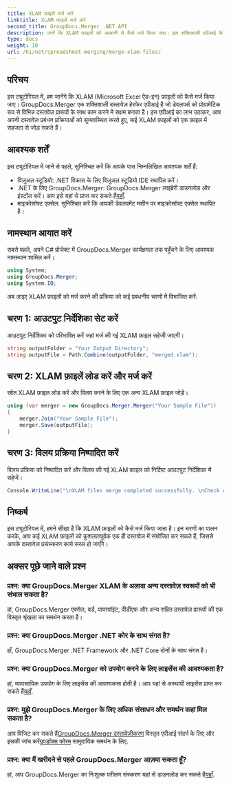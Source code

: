```yaml
---
title: XLAM फ़ाइलें मर्ज करें
linktitle: XLAM फ़ाइलें मर्ज करें
second_title: GroupDocs.Merger .NET API
description: जानें कि XLAM फ़ाइलों को आसानी से कैसे मर्ज किया जाए। इस शक्तिशाली एपीआई के साथ अपने दस्तावेज़ प्रबंधन कार्यों को सरल बनाएं।
type: docs
weight: 10
url: /hi/net/spreadsheet-merging/merge-xlam-files/
---
```

## परिचय

इस ट्यूटोरियल में, हम जानेंगे कि XLAM (Microsoft Excel ऐड-इन) फ़ाइलों को कैसे मर्ज किया जाए। GroupDocs.Merger एक शक्तिशाली दस्तावेज़ हेरफेर एपीआई है जो डेवलपर्स को प्रोग्रामेटिक रूप से विभिन्न दस्तावेज़ प्रारूपों के साथ काम करने में सक्षम बनाता है। इस एपीआई का लाभ उठाकर, आप अपनी दस्तावेज़ प्रबंधन प्रक्रियाओं को सुव्यवस्थित करते हुए, कई XLAM फ़ाइलों को एक फ़ाइल में सहजता से जोड़ सकते हैं।

## आवश्यक शर्तें

इस ट्यूटोरियल में जाने से पहले, सुनिश्चित करें कि आपके पास निम्नलिखित आवश्यक शर्तें हैं:

- विज़ुअल स्टूडियो: .NET विकास के लिए विज़ुअल स्टूडियो IDE स्थापित करें।
-  .NET के लिए GroupDocs.Merger: GroupDocs.Merger लाइब्रेरी डाउनलोड और इंस्टॉल करें। आप इसे यहां से प्राप्त कर सकते हैं[यहाँ](https://releases.groupdocs.com/merger/net/).
- माइक्रोसॉफ्ट एक्सेल: सुनिश्चित करें कि आपकी डेवलपमेंट मशीन पर माइक्रोसॉफ्ट एक्सेल स्थापित है।

## नामस्थान आयात करें

सबसे पहले, अपने C# प्रोजेक्ट में GroupDocs.Merger कार्यक्षमता तक पहुँचने के लिए आवश्यक नामस्थान शामिल करें।

```csharp
using System; 
using GroupDocs.Merger;
using System.IO;
```

अब आइए XLAM फ़ाइलों को मर्ज करने की प्रक्रिया को कई प्रबंधनीय चरणों में विभाजित करें:

## चरण 1: आउटपुट निर्देशिका सेट करें

आउटपुट निर्देशिका को परिभाषित करें जहां मर्ज की गई XLAM फ़ाइल सहेजी जाएगी।

```csharp
string outputFolder = "Your Output Directory";
string outputFile = Path.Combine(outputFolder, "merged.xlam");
```

## चरण 2: XLAM फ़ाइलें लोड करें और मर्ज करें

स्रोत XLAM फ़ाइल लोड करें और विलय करने के लिए एक अन्य XLAM फ़ाइल जोड़ें।

```csharp
using (var merger = new GroupDocs.Merger.Merger("Your Sample File"))
{
    merger.Join("Your Sample File");
    merger.Save(outputFile);
}
```

## चरण 3: विलय प्रक्रिया निष्पादित करें

विलय प्रक्रिया को निष्पादित करें और विलय की गई XLAM फ़ाइल को निर्दिष्ट आउटपुट निर्देशिका में सहेजें।

```csharp
Console.WriteLine("\nXLAM files merge completed successfully. \nCheck output in {0}", outputFolder);
```

## निष्कर्ष

इस ट्यूटोरियल में, हमने सीखा है कि XLAM फ़ाइलों को कैसे मर्ज किया जाता है। इन चरणों का पालन करके, आप कई XLAM फ़ाइलों को कुशलतापूर्वक एक ही दस्तावेज़ में संयोजित कर सकते हैं, जिससे आपके दस्तावेज़ प्रसंस्करण कार्य सरल हो जाएँगे।

## अक्सर पूछे जाने वाले प्रश्न

### प्रश्न: क्या GroupDocs.Merger XLAM के अलावा अन्य दस्तावेज़ स्वरूपों को भी संभाल सकता है?

हां, GroupDocs.Merger एक्सेल, वर्ड, पावरपॉइंट, पीडीएफ और अन्य सहित दस्तावेज़ प्रारूपों की एक विस्तृत श्रृंखला का समर्थन करता है।

### प्रश्न: क्या GroupDocs.Merger .NET कोर के साथ संगत है?

हाँ, GroupDocs.Merger .NET Framework और .NET Core दोनों के साथ संगत है।

### प्रश्न: क्या GroupDocs.Merger को उपयोग करने के लिए लाइसेंस की आवश्यकता है?

हां, व्यावसायिक उपयोग के लिए लाइसेंस की आवश्यकता होती है। आप यहां से अस्थायी लाइसेंस प्राप्त कर सकते हैं[यहाँ](https://purchase.groupdocs.com/temporary-license/).

### प्रश्न: मुझे GroupDocs.Merger के लिए अधिक संसाधन और समर्थन कहां मिल सकता है?

 आप विजिट कर सकते हैं[GroupDocs.Merger दस्तावेज़ीकरण](https://reference.groupdocs.com/merger/net/) विस्तृत एपीआई संदर्भ के लिए और इसकी जांच करें[ग्रुपडॉक्स फोरम](https://forum.groupdocs.com/c/merger/32) सामुदायिक समर्थन के लिए.

### प्रश्न: क्या मैं खरीदने से पहले GroupDocs.Merger आज़मा सकता हूँ?

 हां, आप GroupDocs.Merger का निःशुल्क परीक्षण संस्करण यहां से डाउनलोड कर सकते हैं[यहाँ](https://releases.groupdocs.com/).